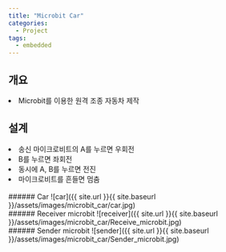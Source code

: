 ```yaml
---
title: "Microbit Car"
categories:
  - Project
tags:
  - embedded
---
```


## 개요
<li>Microbit를 이용한 원격 조종 자동차 제작</li>

## 설계
<li>송신 마이크로비트의 A를 누르면 우회전</li>
<li>B를 누르면 좌회전</li>
<li>동시에 A, B를 누르면 전진</li>
<li>마이크로비트를 흔들면 멈춤</li>
<br>
###### Car
![car]({{ site.url }}{{ site.baseurl }}/assets/images/microbit_car/car.jpg)
<br>
###### Receiver microbit
![receiver]({{ site.url }}{{ site.baseurl }}/assets/images/microbit_car/Receive_microbit.jpg)
<br>
###### Sender microbit
![sender]({{ site.url }}{{ site.baseurl }}/assets/images/microbit_car/Sender_microbit.jpg)